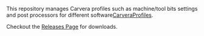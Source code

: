 This repository manages Carvera profiles such as machine/tool bits settings and post processors for different software[CarveraProfiles](https://www.makera.com). 

Checkout the [Releases Page](https://github.com/MakeraInc/CarveraProfiles/releases) for downloads.
